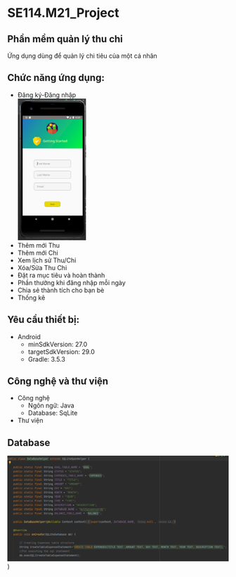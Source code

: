 # SE114.M21_Project
## Phần mềm quản lý thu chi
Ứng dụng dùng để quản lý chi tiêu của một cá nhân

## Chức năng ứng dụng:

- Đăng   ký-Đăng   nhập  
![Dang Ky](https://github.com/DANGDINHDUNG/SE114.M21_Project/blob/main/GiaodienApp/Dang_Ky.PNG)
- Thêm   mới   Thu  
- Thêm   mới   Chi  
- Xem   lịch   sử   Thu/Chi  
- Xóa/Sửa   Thu   Chi  
- Đặt   ra   mục   tiêu   và   hoàn   thành  
- Phần   thưởng   khi   đăng   nhập   mỗi   ngày  
- Chia   sẻ   thành   tích   cho   bạn   bè  
- Thống   kê  
  
## Yêu cầu thiết bị:
- Android
  - minSdkVersion: 27.0
  - targetSdkVersion: 29.0
  - Gradle: 3.5.3 
  
## Công nghệ và thư viện
- Công nghệ
  - Ngôn ngữ: Java
  - Database: SqLite
- Thư viện

## Database
![DataBase](https://github.com/DANGDINHDUNG/SE114.M21_Project/blob/main/GiaodienApp/DataBase.PNG))
